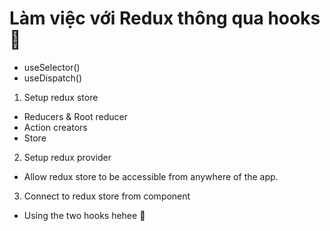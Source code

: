 # Làm việc với Redux thông qua hooks 🎉

- useSelector()
- useDispatch()


1. Setup redux store

- Reducers & Root reducer
- Action creators
- Store

2. Setup redux provider

- Allow redux store to be accessible from anywhere of the app.


3. Connect to redux store from component

- Using the two hooks hehee 🎉